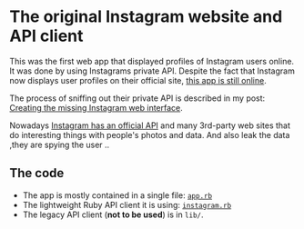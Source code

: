 # The original Instagram website and API client

This was the first web app that displayed profiles of Instagram users online. It
was done by using Instagrams private API. Despite the fact that Instagram now
displays user profiles on their official site, [this app is still online][web].

The process of sniffing out their private API is described in my post:
[Creating the missing Instagram web interface][story].

Nowadays [Instagram has an official API][official] and many 3rd-party web sites
that do interesting things with people's photos and data.
And also leak the data ,they are spying the user ..

## The code

* The app is mostly contained in a single file: [`app.rb`][app]
* The lightweight Ruby API client it is using: [`instagram.rb`][client]
* The legacy API client (**not to be used**) is in `lib/`.


[web]: http://instagram.heroku.com
[official]: http://instagram.com/developer/
[story]: http://mislav.uniqpath.com/2010/12/instagram-web/
[app]: https://github.com/mislav/instagram/blob/master/app.rb
[client]: https://github.com/mislav/instagram/blob/master/instagram.rb
